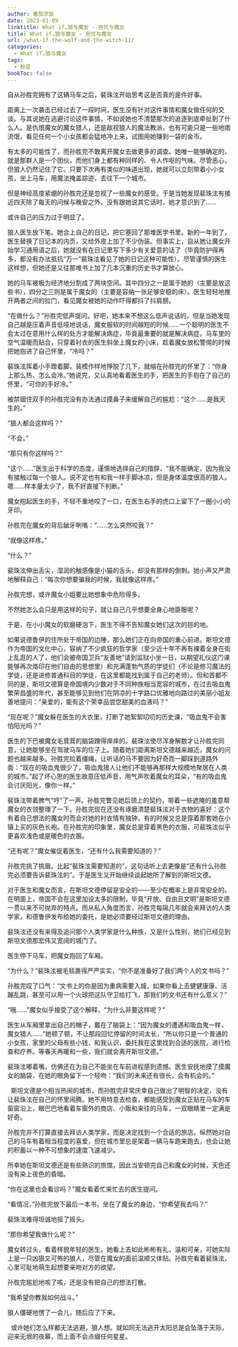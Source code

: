 ```yaml
---
author: 番茄烫饭
date: 2023-01-09
linktitle: What if…狼与魔女 - 担忧与魔女
title: What if…狼与魔女 - 担忧与魔女
url: /what-if-the-wolf-and-the-witch-11/
categories:
  - What if…狼与魔女
tags:
  - 粉蓝
bookToc: false
---
```


自从孙胜完拥有了这辆马车之后，裴珠泫开始思考这是否真的是件好事。
 
<!--more-->

距离上一次袭击已经过去了一段时间，医生没有针对这件事情和魔女做任何的交谈。与其说她在逃避讨论这件事情，不如说她也不清楚那次的追逐到底牵扯到了什么人。是仇恨魔女的魔女猎人，还是敌视狼人的魔法教派，也有可能只是一些地痞流氓，看见任何一个小女孩都会猛地冲上来，试图用她赚到一袋的金币。

有太多的可能性了，而孙胜完不敢离开魔女去做更多的调查。她唯一能够确定的，就是那群人是一个团伙，而他们身上都有种同样的、令人作呕的气味。尽管恶心，但狼人仍然记住了它。只要下次再有类似的味道出现，她就可以立刻带着小小女孩，坐上马车，用魔法掩盖踪迹，去往下一个城市。

但是神经高度紧绷的孙胜完还是忽视了一些魔女的感受。于是当她发现裴珠泫有接近四天除了每天的问候与晚安之外，没有跟她说其它话时，她才意识到了……

或许自己的压力过于明显了。

狼人医生放下笔。她合上自己的日记，把它塞回了那堆医学书里。新的一年到了，医生替换了日记本的内页，又给外皮上加了不少伪装。但事实上，自从她让魔女开始学习通用语之后，她就没有在日记里写下多少有关爱意的话了（毕竟防护得再多，都没有办法抵抗“万一”裴珠泫看见了她的日记这种可能性）。尽管谨慎的医生这样想，但她还是又往那堆书上加了几本沉重的历史书才算放心。

她的马车被极为经济地分割成了两块空间。其中四分之一是属于她的（主要是放这些书），四分之三则是属于魔女的（主要是容纳一张足够安稳的床）。医生轻轻地推开两者之间的拉门，看见魔女被她的动作吓得都抖了抖肩膀。

“在做什么？”孙胜完低声提问。好吧，她本来不想这么低声说话的，但是当她发现自己越是压着声音低哑地说话，魔女服软的时间越短的时候……一个聪明的医生不会太过在意用什么样的处方才能解决病症，毕竟最重要的就是解决病症。马车里的空气温暖而贴合，只穿着衬衣的医生斜坐上魔女的小床，趁着魔女放松警惕的时候把她抱进了自己怀里，“冷吗？”

裴珠泫挥着小手蹬着脚，装模作样地挣脱了几下，就缩在孙胜完的怀里了：“你身上那么热，怎么会冷。”她说完，又认真地看着医生的手，把医生的手抱在了自己的怀里，“可你的手好冷。”

被禁锢住双手的孙胜完没有办法通过摸鼻子来缓解自己的尴尬：“这个……是我天生的。”

“狼人都会这样吗？”

“不会。”

“那只有你这样吗？”

“这个……”医生出于科学的态度，谨慎地选择自己的措辞，“我不能确定，因为我没有接触过每一个狼人。说不定也有和我一样手脚冰凉，但是身体温度很高的狼人。嗯……样本量太少了，我不好直接下判断。”

魔女抱起医生的手，不轻不重地咬了一口，在医生右手的虎口上留下了一圈小小的牙印。

孙胜完在魔女的背后龇牙咧嘴：“……怎么突然咬我？”

“就像这样疼。”

“什么？”

裴珠泫伸出舌尖，湿润的触感像是小猫的舌头，却没有那样的倒刺。她小声又严肃地解释自己：“每次你想要骗我的时候，我就像这样疼。”

孙胜完想，或许魔女小姐要比她想象中危险得多。

不然她怎么会只是用这样的句子，就让自己几乎想要全身心地臣服呢？
 


于是，在小小魔女的软磨硬泡下，医生不得不告知魔女她们这次的目的地。

如果说德鲁伊的住所处于帝国的边陲，那么她们正在向帝国的重心前进。斯坦文德作为帝国的文化中心，容纳了不少疯狂的哲学家（至少近十年不再有裸着全身在街上乱逛的人了，他们会被帝国卫兵“友善地”请到监狱小坐一日，以期望礼仪这门课能够再次烙印在他们自由的思想里）和充满蓬勃气质的学徒们（不论是修习魔法的学徒，还是进修普通科目的学徒，在这里都能找到属于自己的老师）。但和首都不同的是，斯坦文德算是帝国境内少数对于不同种族相当宽容的城市，在过去吸血鬼繁荣昌盛的年代，甚至能够见到他们在阴凉的十字路口优雅地向路过的美丽小姐友善地提问：“亲爱的，能有这个荣幸品尝您甜美的血液吗？”

“现在呢？”魔女躲在医生的大衣里，打断了她絮絮叨叨的历史课，“吸血鬼不会害怕阳光吗？”

医生的下巴被魔女毛茸茸的脑袋蹭得痒痒的。裴珠泫使尽浑身解数才让孙胜完同意，让她能够坐在驾驶马车的位子上。随着她们距离斯坦文德越来越近，魔女的问题也越来越多。孙胜完拉着缰绳，让听话的马不要因为好奇而一脚踩到道路外面：“现在的吸血鬼很少了，吸血鬼猎人让他们不能够再那样大规模地聚居在人类的城市。”起了坏心思的医生故意压低声音，用气声吹着魔女的耳朵，“有的吸血鬼会讨厌阳光，像你一样。”

裴珠泫带着脾气“哼”了一声。孙胜完瞥见她后颈上的契约，带着一些遮掩的羞意帮魔女的衣领整理了一下。孙胜完现在还没有琢磨清楚裴珠泫对于衣物的喜好：这个有着自己想法的魔女时而会对她的衬衣情有独钟，有的时候又总是穿着那套她在小镇上买的灰色长袍。在孙胜完的印象里，魔女总是穿着黑色的衣服，可裴珠泫似乎更喜欢浅色或是暖色的衣服。

“还有呢？”魔女催促着医生，“还有什么我需要知道的？”

孙胜完挑了挑眉。比起“裴珠泫需要知道的”，这句话听上去更像是“还有什么孙胜完必须要告诉裴珠泫的”。于是医生又开始继续谈起她所了解到的斯坦文德。

对于医生和魔女而言，在斯坦文德停留是安全的——至少在概率上是非常安全的。在明面上，帝国不会在这里加设太多的限制，毕竟“开放、自由且文明”是斯坦文德一贯以来不可抛弃的特点。而从私人角度而言，孙胜完每隔几年就会来拜访的人类学家，和德鲁伊发布给她的委托，是她必须要经过斯坦文德的理由。

裴珠泫还没有来得及追问那个人类学家是什么种族，又是什么性别，她们已经见到斯坦文德那宏伟又宽阔的城门了。

医生停下马车，把魔女抱回了车厢。

“为什么？”裴珠泫被毛毯裹得严严实实，“你不是准备好了我们两个人的文书吗？”

孙胜完叹了口气：“文书上的你是因为重病需要入城，如果你看上去健健康康、活蹦乱跳，甚至可以用一个火球把这队守卫给打飞，那我们的文书还有什么意义？”

“哦……”魔女似乎接受了这个解释，“为什么非要这样呢？”

医生从车厢里拿出自己的帽子，戴在了脑袋上：“因为魔女的遭遇和吸血鬼一样，魔女猎人……”她顿了顿，不让那段回忆停留的时间太长，“所以你只是一个普通的小女孩，家里的父母有些小钱，和我认识，委托我在这里找到合适的医院，进行检查和疗养。等春天再暖和一些，我们就会离开斯坦文德。”

裴珠泫嘟着嘴，仿佛还在为自己不能坐在车前进程感到遗憾。医生安抚地摸了摸魔女的脑袋，在她的眼角留下一个轻吻：“我们的未来还有很长，会有机会的。”


 
斯坦文德是个相当热闹的城市，而孙胜完非常庆幸自己做出了明智的决定，没有让裴珠泫在自己的怀里闹腾。她不用特意去检查，都能感受到魔女正贴在马车的车窗窗沿上，眼巴巴地看着车窗外的商店、小贩和来往的马车，一双眼睛里一定满是好奇。

孙胜完并不打算直接去拜访人类学家，而是决定找到一个合适的旅店。纵然她对自己的马车有着相当程度的喜爱，但在城市里总是架着一辆马车跑来跑去，也会让她的积蓄以一种不可想象的速度飞速减少。

所幸她在斯坦文德还是有些熟识的旅馆，因此当安顿完自己和魔女的时候，天色还没有染上夜色的昏暗。

“你在这里也会看诊吗？”魔女看着忙来忙去的医生提问。

“看情况，”孙胜完放下最后一本书，坐在了魔女的身边，“你希望我去吗？”

裴珠泫难得坦诚地摇了摇头。

“那你希望我做什么呢？”

魔女转过头，看着样貌年轻的医生。她看上去如此彬彬有礼，温和可亲，可她实际上是一只凶狠又可怖的狼人，尽管在魔女的面前温顺又体贴。孙胜完看着裴珠泫，心里可耻地萌生起想要亲吻对方的欲望。

孙胜完尴尬地咳了咳，还是没有把自己的想法打散。

“我希望你教我如何战斗。”
 


狼人僵硬地愣了一会儿，随后应了下来。


 
或许她们怎么样都无法逃避，狼人想。就如同无法逃开太阳总是会坠落于天际，迎来无垠的夜幕，而上面不会点缀任何星星。
